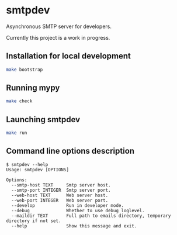 # smtpdev

Asynchronous SMTP server for developers.

Currently this project is a work in progress.

## Installation for local development

```bash
make bootstrap
```

## Running mypy

```bash
make check
```

## Launching smtpdev

```bash
make run
```

## Command line options description

```
$ smtpdev --help
Usage: smtpdev [OPTIONS]

Options:
  --smtp-host TEXT     Smtp server host.
  --smtp-port INTEGER  Smtp server port.
  --web-host TEXT      Web server host.
  --web-port INTEGER   Web server port.
  --develop            Run in developer mode.
  --debug              Whether to use debug loglevel.
  --maildir TEXT       Full path to emails directory, temporary directory if not set.
  --help               Show this message and exit.
```
